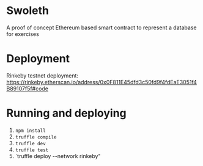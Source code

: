 # Swoleth
A proof of concept Ethereum based smart contract to represent a database for exercises

# Deployment
Rinkeby testnet deployment: https://rinkeby.etherscan.io/address/0x0F811E45dfd3c50fd9f4fdEaE3051f4B89107f5f#code

# Running and deploying

1. `npm install`
2. `truffle compile`
3. `truffle dev`
4. `truffle test`
5. `truffle deploy --network rinkeby"
